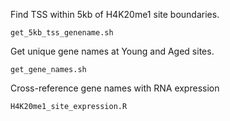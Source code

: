 Find TSS within 5kb of H4K20me1 site boundaries.
```
get_5kb_tss_genename.sh
```
Get unique gene names at Young and Aged sites.
```
get_gene_names.sh
```
Cross-reference gene names with RNA expression
```
H4K20me1_site_expression.R
```
